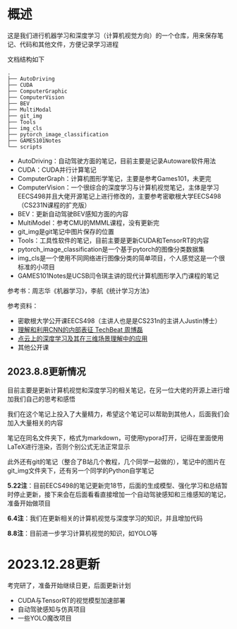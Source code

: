 # 概述

这是我们进行机器学习和深度学习（计算机视觉方向）的一个仓库，用来保存笔记、代码和其他文件，方便记录学习进程

文档结构如下

```shell
.
├── AutoDriving
├── CUDA
├── ComputerGraphic
├── ComputerVision
├── BEV
├── MultiModal
├── git_img
├── Tools
├── img_cls
├── pytorch_image_classification
├── GAMES101Notes
└── scripts
```

- AutoDriving：自动驾驶方面的笔记，目前主要是记录Autoware软件用法
- CUDA：CUDA并行计算笔记
- ComputerGraph：计算机图形学笔记，主要是参考Games101，未更完
- ComputerVision：一个很综合的深度学习与计算机视觉笔记，主体是学习EECS498并且大佬开源笔记上进行修改的，主要参考密歇根大学EECS498（CS231N课程的扩充版）
- BEV：更新自动驾驶BEV感知方面的内容
- MultiModel：参考CMU的MMML课程，没有更新完
- git_img是git笔记中图片保存的位置
- Tools：工具性软件的笔记，目前主要是更新CUDA和TensorRT的内容
- pytorch_image_classification是一个基于pytorch的图像分类数据集
- img_cls是一个使用不同网络进行图像分类的简单项目，个人感觉这是一个很标准的小项目
- GAMES101Notes是UCSB闫令琪主讲的现代计算机图形学入门课程的笔记

参考书：周志华《机器学习》，李航《统计学习方法》

参考资料：

- 密歇根大学公开课EECS498（主讲人也是是CS231n的主讲人Justin博士）
- [理解和利用CNN的内部表征 TechBeat 周博磊](https://www.techbeat.net/talk-info?id=180)
- [点云上的深度学习及其在三维场景理解中的应用](https://www.techbeat.net/talk-info?id=254)
- 其他公开课

## 2023.8.8更新情况

目前主要是更新计算机视觉和深度学习的相关笔记，在另一位大佬的开源上进行增加我们自己的思考和感悟

我们在这个笔记上投入了大量精力，希望这个笔记可以帮助到其他人，后面我们会加入大量相关的内容

笔记在同名文件夹下，格式为markdown，可使用typora打开，记得在里面使用LaTeX进行渲染，否则个别公式无法正常显示

此外还有git的笔记（整合了B站几个教程，几个同学一起做的），笔记中的图片在git_img文件夹下，还有另一个同学的Python自学笔记

**5.22注**：目前EECS498的笔记更新完18节，后面的生成模型、强化学习和总结暂时停止更新，接下来会在后面看看直接增加一个自动驾驶感知和三维感知的笔记，准备开始做项目

**6.4注**：我们在更新相关的计算机视觉与深度学习的知识，并且增加代码

**8.8注**：目前进一步学习计算机视觉的知识，如YOLO等

# 2023.12.28更新

考完研了，准备开始继续日更，后面更新计划

- CUDA与TensorRT的视觉模型加速部署
- 自动驾驶感知与仿真项目
- 一些YOLO魔改项目
